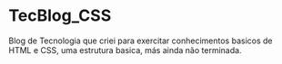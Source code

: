 # TecBlog_CSS

Blog de Tecnologia que criei para exercitar conhecimentos basicos de HTML e CSS, uma estrutura basica, más ainda não terminada.
